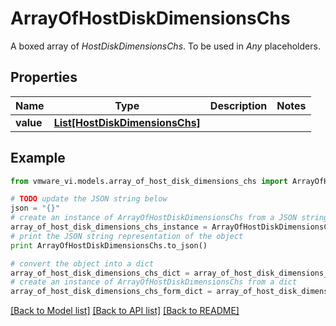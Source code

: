 # ArrayOfHostDiskDimensionsChs

A boxed array of *HostDiskDimensionsChs*. To be used in *Any* placeholders. 

## Properties
Name | Type | Description | Notes
------------ | ------------- | ------------- | -------------
**value** | [**List[HostDiskDimensionsChs]**](HostDiskDimensionsChs.md) |  | 

## Example

```python
from vmware_vi.models.array_of_host_disk_dimensions_chs import ArrayOfHostDiskDimensionsChs

# TODO update the JSON string below
json = "{}"
# create an instance of ArrayOfHostDiskDimensionsChs from a JSON string
array_of_host_disk_dimensions_chs_instance = ArrayOfHostDiskDimensionsChs.from_json(json)
# print the JSON string representation of the object
print ArrayOfHostDiskDimensionsChs.to_json()

# convert the object into a dict
array_of_host_disk_dimensions_chs_dict = array_of_host_disk_dimensions_chs_instance.to_dict()
# create an instance of ArrayOfHostDiskDimensionsChs from a dict
array_of_host_disk_dimensions_chs_form_dict = array_of_host_disk_dimensions_chs.from_dict(array_of_host_disk_dimensions_chs_dict)
```
[[Back to Model list]](../README.md#documentation-for-models) [[Back to API list]](../README.md#documentation-for-api-endpoints) [[Back to README]](../README.md)


